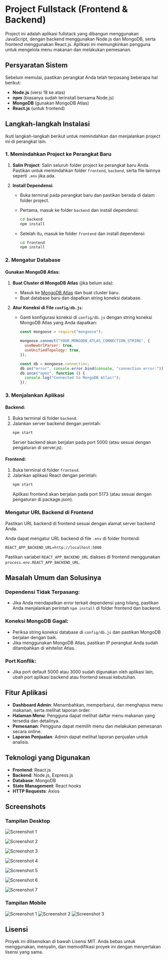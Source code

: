 # Project Fullstack (Frontend & Backend)

Project ini adalah aplikasi fullstack yang dibangun menggunakan JavaScript, dengan backend menggunakan Node.js dan MongoDB, serta frontend menggunakan React.js. Aplikasi ini memungkinkan pengguna untuk mengelola menu makanan dan melakukan pemesanan.

## Persyaratan Sistem

Sebelum memulai, pastikan perangkat Anda telah terpasang beberapa hal berikut:
- **Node.js** (versi 18 ke atas)
- **npm** (biasanya sudah terinstall bersama Node.js)
- **MongoDB** (gunakan MongoDB Atlas)
- **React.js** (untuk frontend)

## Langkah-langkah Instalasi

Ikuti langkah-langkah berikut untuk memindahkan dan menjalankan project ini di perangkat lain.

### 1. Memindahkan Project ke Perangkat Baru

1. **Salin Project**: Salin seluruh folder project ke perangkat baru Anda. Pastikan untuk memindahkan folder `frontend`, `backend`, serta file lainnya seperti `.env` jika ada.

2. **Install Dependensi**:
   - Buka terminal pada perangkat baru dan pastikan berada di dalam folder project.
   
   - Pertama, masuk ke folder `backend` dan install dependensi:
     ```bash
     cd backend
     npm install
     ```

   - Setelah itu, masuk ke folder `frontend` dan install dependensi:
     ```bash
     cd frontend
     npm install
     ```

### 2. Mengatur Database

#### Gunakan MongoDB Atlas:
1. **Buat Cluster di MongoDB Atlas** (jika belum ada):
   - Masuk ke [MongoDB Atlas](https://www.mongodb.com/cloud/atlas) dan buat cluster baru.
   - Buat database baru dan dapatkan string koneksi database.

2. **Atur Koneksi di File `config/db.js`**:
   - Ganti konfigurasi koneksi di `config/db.js` dengan string koneksi MongoDB Atlas yang Anda dapatkan:
     ```javascript
     const mongoose = require("mongoose");

     mongoose.connect("YOUR_MONGODB_ATLAS_CONNECTION_STRING", {
       useNewUrlParser: true,
       useUnifiedTopology: true,
     });

     const db = mongoose.connection;
     db.on("error", console.error.bind(console, "connection error:"));
     db.once("open", function () {
       console.log("Connected to MongoDB Atlas!");
     });
     ```

### 3. Menjalankan Aplikasi

#### Backend:
1. Buka terminal di folder `backend`.
2. Jalankan server backend dengan perintah:
   ```bash
   npm start
   ```
   Server backend akan berjalan pada port 5000 (atau sesuai dengan pengaturan di server.js).

#### Frontend:
1. Buka terminal di folder `frontend`.
2. Jalankan aplikasi React dengan perintah:
   ```bash
   npm start
   ```
   Aplikasi frontend akan berjalan pada port 5173 (atau sesuai dengan pengaturan di package.json).

### Mengatur URL Backend di Frontend
Pastikan URL backend di frontend sesuai dengan alamat server backend Anda.

Anda dapat mengatur URL backend di file `.env` di folder frontend:
```
REACT_APP_BACKEND_URL=http://localhost:5000
```
Pastikan variabel `REACT_APP_BACKEND_URL` diakses di frontend menggunakan `process.env.REACT_APP_BACKEND_URL`.

## Masalah Umum dan Solusinya

### Dependensi Tidak Terpasang:
- Jika Anda mendapatkan error terkait dependensi yang hilang, pastikan Anda menjalankan perintah `npm install` di folder frontend dan backend.

### Koneksi MongoDB Gagal:
- Periksa string koneksi database di `config/db.js` dan pastikan MongoDB berjalan dengan baik.
- Jika menggunakan MongoDB Atlas, pastikan IP perangkat Anda sudah ditambahkan di whitelist Atlas.

### Port Konflik:
- Jika port default 5000 atau 3000 sudah digunakan oleh aplikasi lain, ubah port aplikasi backend atau frontend sesuai kebutuhan.

## Fitur Aplikasi
- **Dashboard Admin**: Menambahkan, memperbarui, dan menghapus menu makanan, serta melihat laporan order.
- **Halaman Menu**: Pengguna dapat melihat daftar menu makanan yang tersedia dan detailnya.
- **Pemesanan**: Pengguna dapat memilih menu dan melakukan pemesanan secara online.
- **Laporan Penjualan**: Admin dapat melihat laporan penjualan untuk analisis.

## Teknologi yang Digunakan
- **Frontend**: React.js
- **Backend**: Node.js, Express.js
- **Database**: MongoDB
- **State Management**: React hooks
- **HTTP Requests**: Axios

## Screenshots
### Tampilan Desktop

![Screenshot 1](https://raw.githubusercontent.com/romiwebdev/EpicureanApp-MERN/26d63361de64c790f8c023770378b3a855e6df91/imageFitur/menu.png)

![Screenshot 2](https://raw.githubusercontent.com/romiwebdev/EpicureanApp-MERN/refs/heads/main/imageFitur/detail.png)

![Screenshot 3](https://raw.githubusercontent.com/romiwebdev/EpicureanApp-MERN/refs/heads/main/imageFitur/cart.png)

![Screenshot 4](https://raw.githubusercontent.com/romiwebdev/EpicureanApp-MERN/refs/heads/main/imageFitur/login.png)

![Screenshot 5](https://raw.githubusercontent.com/romiwebdev/EpicureanApp-MERN/refs/heads/main/imageFitur/menuDashboard.png)

![Screenshot 6](https://raw.githubusercontent.com/romiwebdev/EpicureanApp-MERN/refs/heads/main/imageFitur/laporan.png)

![Screenshot 7](https://raw.githubusercontent.com/romiwebdev/EpicureanApp-MERN/refs/heads/main/imageFitur/struk.png)

### Tampilan Mobile

![Screenshot 1](https://raw.githubusercontent.com/romiwebdev/EpicureanApp-MERN/refs/heads/main/imageFitur/menuMobile.png)
![Screenshot 2](https://raw.githubusercontent.com/romiwebdev/EpicureanApp-MERN/refs/heads/main/imageFitur/menuDashboardMobile.png)
![Screenshot 3](https://raw.githubusercontent.com/romiwebdev/EpicureanApp-MERN/refs/heads/main/imageFitur/laporanMobile.png)

## Lisensi
Proyek ini dilisensikan di bawah Lisensi MIT. Anda bebas untuk menggunakan, menyalin, dan memodifikasi proyek ini dengan menyertakan lisensi yang sama.